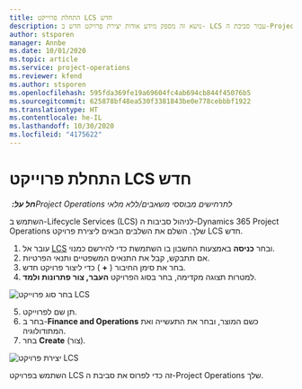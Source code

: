 ```yaml
---
title: התחלת פרוייקט LCS חדש
description: נושא זה מספק מידע אודות יצירת פרויקט חדש ב- LCS עבור סביבת ה-Project Operations שלך.
author: stsporen
manager: Annbe
ms.date: 10/01/2020
ms.topic: article
ms.service: project-operations
ms.reviewer: kfend
ms.author: stsporen
ms.openlocfilehash: 595fda369fe19a69604fc4ab694cb844f45076b5
ms.sourcegitcommit: 625878bf48ea530f3381843be0e778cebbbf1922
ms.translationtype: HT
ms.contentlocale: he-IL
ms.lasthandoff: 10/30/2020
ms.locfileid: "4175622"
---
```

# <a name="start-a-new-lcs-project"></a>התחלת פרוייקט LCS חדש

_**חל על:** ‏Project Operations לתרחישים מבוססי משאבים/ללא מלאי_

השתמש ב-Lifecycle Services‏ (LCS‏)‎ לניהול סביבות ה-Dynamics 365 Project Operations שלך. השלם את השלבים הבאים ליצירת פרויקט LCS חדש.

1. עובר אל [LCS](https://lcs.dynamics.com/Logon/Index) ובחר **כניסה** באמצעות החשבון בו השתמשת כדי להירשם כמנוי.
2. אם תתבקש, קבל את התנאים המשפטיים ותנאי הפרטיות.
3. בחר את סימן החיבור ( **+** ) כדי ליצור פרויקט חדש.
4. למטרות תצוגה מקדימה, בחר בסוג הפרויקט **העבר, צור פתרונות ולמד**.

  ![בחר סוג פרוייקט LCS](./media/create-lcs-1.png)

5. תן שם לפרוייקט. 
6. בחר ב-**Finance and Operations** כשם המוצר, ובחר את התעשייה ואת המתודולוגיה. 
7. בחר **Create** (צור).

![יצירת פרויקט LCS](./media/create-lcs-2.png)

השתמש בפרויקט LCS זה כדי לפרוס את סביבת ה-Project Operations שלך.

